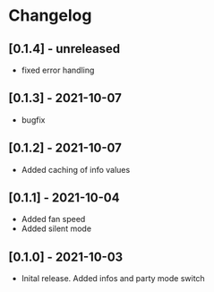 # Changelog

## [0.1.4] - unreleased

- fixed error handling

## [0.1.3] - 2021-10-07

- bugfix

## [0.1.2] - 2021-10-07

- Added caching of info values

## [0.1.1] - 2021-10-04

- Added fan speed
- Added silent mode

## [0.1.0] - 2021-10-03

- Inital release. Added infos and party mode switch
